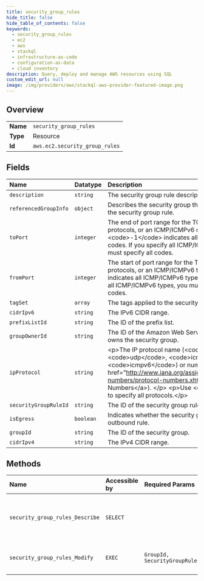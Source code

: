 ```yaml
---
title: security_group_rules
hide_title: false
hide_table_of_contents: false
keywords:
  - security_group_rules
  - ec2
  - aws    
  - stackql
  - infrastructure-as-code
  - configuration-as-data
  - cloud inventory
description: Query, deploy and manage AWS resources using SQL
custom_edit_url: null
image: /img/providers/aws/stackql-aws-provider-featured-image.png
---
```

  
    

## Overview
<table><tbody>
<tr><td><b>Name</b></td><td><code>security_group_rules</code></td></tr>
<tr><td><b>Type</b></td><td>Resource</td></tr>
<tr><td><b>Id</b></td><td><code>aws.ec2.security_group_rules</code></td></tr>
</tbody></table>

## Fields
| Name | Datatype | Description |
|:-----|:---------|:------------|
| `description` | `string` | The security group rule description. |
| `referencedGroupInfo` | `object` |  Describes the security group that is referenced in the security group rule. |
| `toPort` | `integer` | The end of port range for the TCP and UDP protocols, or an ICMP/ICMPv6 code. A value of &lt;code&gt;-1&lt;/code&gt; indicates all ICMP/ICMPv6 codes. If you specify all ICMP/ICMPv6 types, you must specify all codes.  |
| `fromPort` | `integer` | The start of port range for the TCP and UDP protocols, or an ICMP/ICMPv6 type. A value of -1 indicates all ICMP/ICMPv6 types. If you specify all ICMP/ICMPv6 types, you must specify all codes. |
| `tagSet` | `array` | The tags applied to the security group rule. |
| `cidrIpv6` | `string` | The IPv6 CIDR range. |
| `prefixListId` | `string` | The ID of the prefix list. |
| `groupOwnerId` | `string` | The ID of the Amazon Web Services account that owns the security group.  |
| `ipProtocol` | `string` | &lt;p&gt;The IP protocol name (&lt;code&gt;tcp&lt;/code&gt;, &lt;code&gt;udp&lt;/code&gt;, &lt;code&gt;icmp&lt;/code&gt;, &lt;code&gt;icmpv6&lt;/code&gt;) or number (see &lt;a href="http://www.iana.org/assignments/protocol-numbers/protocol-numbers.xhtml"&gt;Protocol Numbers&lt;/a&gt;). &lt;/p&gt; &lt;p&gt;Use &lt;code&gt;-1&lt;/code&gt; to specify all protocols.&lt;/p&gt; |
| `securityGroupRuleId` | `string` | The ID of the security group rule. |
| `isEgress` | `boolean` | Indicates whether the security group rule is an outbound rule. |
| `groupId` | `string` | The ID of the security group. |
| `cidrIpv4` | `string` | The IPv4 CIDR range. |
## Methods
| Name | Accessible by | Required Params | Description |
|:-----|:--------------|:----------------|:------------|
| `security_group_rules_Describe` | `SELECT` |  | Describes one or more of your security group rules. |
| `security_group_rules_Modify` | `EXEC` | `GroupId, SecurityGroupRule` | Modifies the rules of a security group. |
